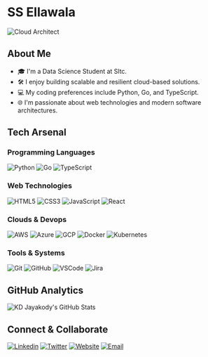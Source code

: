 # SS Ellawala

![Cloud Architect](https://img.shields.io/badge/Cloud%20Architect-AWS%2C%20Azure%2C%20GCP-blue)

## About Me

- 🎓 I'm a Data Science Student at Sltc.
- 🛠️ I enjoy building scalable and resilient cloud-based solutions.
- 💻 My coding preferences include Python, Go, and TypeScript.
- 🌐 I'm passionate about web technologies and modern software architectures.

## Tech Arsenal

### Programming Languages
![Python](https://img.shields.io/badge/Python-3776AB?style=flat&logo=python&logoColor=white)
![Go](https://img.shields.io/badge/Go-00ADD8?style=flat&logo=go&logoColor=white)
![TypeScript](https://img.shields.io/badge/TypeScript-3178C6?style=flat&logo=typescript&logoColor=white)

### Web Technologies
![HTML5](https://img.shields.io/badge/HTML5-E34F26?style=flat&logo=html5&logoColor=white)
![CSS3](https://img.shields.io/badge/CSS3-1572B6?style=flat&logo=css3&logoColor=white)
![JavaScript](https://img.shields.io/badge/JavaScript-F7DF1E?style=flat&logo=javascript&logoColor=black)
![React](https://img.shields.io/badge/React-61DAFB?style=flat&logo=react&logoColor=black)

### Clouds & Devops
![AWS](https://img.shields.io/badge/AWS-232F3E?style=flat&logo=amazon-aws&logoColor=white)
![Azure](https://img.shields.io/badge/Microsoft%20Azure-0089D6?style=flat&logo=microsoft-azure&logoColor=white)
![GCP](https://img.shields.io/badge/Google%20Cloud-4285F4?style=flat&logo=google-cloud&logoColor=white)
![Docker](https://img.shields.io/badge/Docker-2496ED?style=flat&logo=docker&logoColor=white)
![Kubernetes](https://img.shields.io/badge/Kubernetes-326CE5?style=flat&logo=kubernetes&logoColor=white)

### Tools & Systems
![Git](https://img.shields.io/badge/Git-F05032?style=flat&logo=git&logoColor=white)
![GitHub](https://img.shields.io/badge/GitHub-181717?style=flat&logo=github&logoColor=white)
![VSCode](https://img.shields.io/badge/VS%20Code-007ACC?style=flat&logo=visual-studio-code&logoColor=white)
![Jira](https://img.shields.io/badge/Jira-0052CC?style=flat&logo=jira&logoColor=white)

## GitHub Analytics

![KD Jayakody's GitHub Stats](https://github-readme-stats.vercel.app/api?username=kdjayakody&show_icons=true&theme=dark)

## Connect & Collaborate

[![Linkedin](https://img.shields.io/badge/LinkedIn-0077B5?style=flat&logo=linkedin&logoColor=white)](https://www.linkedin.com/in/kdjayakody/)
[![Twitter](https://img.shields.io/badge/Twitter-1DA1F2?style=flat&logo=twitter&logoColor=white)](https://twitter.com/kdjayakody)
[![Website](https://img.shields.io/badge/Website-4A154B?style=flat&logo=github&logoColor=white)](https://kdjayakody.github.io)
[![Email](https://img.shields.io/badge/Email-D14836?style=flat&logo=gmail&logoColor=white)](mailto:kdjayakody@gmail.com)
